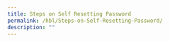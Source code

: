 ```yaml
---
title: Steps on Self Resetting Password
permalink: /hbl/Steps-on-Self-Resetting-Password/
description: ""
---
```

